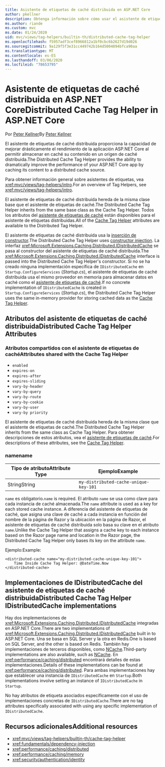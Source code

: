 ```yaml
---
title: Asistente de etiquetas de caché distribuida en ASP.NET Core
author: pkellner
description: Obtenga información sobre cómo usar el asistente de etiquetas de caché distribuida.
ms.author: riande
ms.custom: mvc
ms.date: 01/24/2020
uid: mvc/views/tag-helpers/builtin-th/distributed-cache-tag-helper
ms.openlocfilehash: f5957adf3cef8966812a1bf0cbc6b2627d19d026
ms.sourcegitcommit: 9a129f5f3e31cc449742b164d5004894bfca90aa
ms.translationtype: MT
ms.contentlocale: es-ES
ms.lasthandoff: 03/06/2020
ms.locfileid: "78653795"
---
```

# <a name="distributed-cache-tag-helper-in-aspnet-core"></a><span data-ttu-id="c6b8f-103">Asistente de etiquetas de caché distribuida en ASP.NET Core</span><span class="sxs-lookup"><span data-stu-id="c6b8f-103">Distributed Cache Tag Helper in ASP.NET Core</span></span>

<span data-ttu-id="c6b8f-104">Por [Peter Kellner](https://peterkellner.net)</span><span class="sxs-lookup"><span data-stu-id="c6b8f-104">By [Peter Kellner](https://peterkellner.net)</span></span>

<span data-ttu-id="c6b8f-105">El asistente de etiquetas de caché distribuida proporciona la capacidad de mejorar drásticamente el rendimiento de la aplicación ASP.NET Core al permitir almacenar en caché su contenido en un origen de caché distribuida.</span><span class="sxs-lookup"><span data-stu-id="c6b8f-105">The Distributed Cache Tag Helper provides the ability to dramatically improve the performance of your ASP.NET Core app by caching its content to a distributed cache source.</span></span>

<span data-ttu-id="c6b8f-106">Para obtener información general sobre asistentes de etiquetas, vea <xref:mvc/views/tag-helpers/intro>.</span><span class="sxs-lookup"><span data-stu-id="c6b8f-106">For an overview of Tag Helpers, see <xref:mvc/views/tag-helpers/intro>.</span></span>

<span data-ttu-id="c6b8f-107">El asistente de etiquetas de caché distribuida hereda de la misma clase base que el asistente de etiquetas de caché.</span><span class="sxs-lookup"><span data-stu-id="c6b8f-107">The Distributed Cache Tag Helper inherits from the same base class as the Cache Tag Helper.</span></span> <span data-ttu-id="c6b8f-108">Todos los atributos del [asistente de etiquetas de caché](xref:mvc/views/tag-helpers/builtin-th/cache-tag-helper) están disponibles para el asistente de etiquetas distribuidas.</span><span class="sxs-lookup"><span data-stu-id="c6b8f-108">All of the [Cache Tag Helper](xref:mvc/views/tag-helpers/builtin-th/cache-tag-helper) attributes are available to the Distributed Tag Helper.</span></span>

<span data-ttu-id="c6b8f-109">El asistente de etiquetas de caché distribuida usa la [inserción de constructor](xref:fundamentals/dependency-injection#constructor-injection-behavior).</span><span class="sxs-lookup"><span data-stu-id="c6b8f-109">The Distributed Cache Tag Helper uses [constructor injection](xref:fundamentals/dependency-injection#constructor-injection-behavior).</span></span> <span data-ttu-id="c6b8f-110">La interfaz <xref:Microsoft.Extensions.Caching.Distributed.IDistributedCache> se pasa al constructor del asistente de etiquetas de caché distribuida.</span><span class="sxs-lookup"><span data-stu-id="c6b8f-110">The <xref:Microsoft.Extensions.Caching.Distributed.IDistributedCache> interface is passed into the Distributed Cache Tag Helper's constructor.</span></span> <span data-ttu-id="c6b8f-111">Si no se ha creado ninguna implementación específica de `IDistributedCache` en `Startup.ConfigureServices` (*Startup.cs*), el asistente de etiquetas de caché distribuida usa el mismo proveedor en memoria para almacenar datos en caché como el [asistente de etiquetas de caché](xref:mvc/views/tag-helpers/builtin-th/cache-tag-helper).</span><span class="sxs-lookup"><span data-stu-id="c6b8f-111">If no concrete implementation of `IDistributedCache` is created in `Startup.ConfigureServices` (*Startup.cs*), the Distributed Cache Tag Helper uses the same in-memory provider for storing cached data as the [Cache Tag Helper](xref:mvc/views/tag-helpers/builtin-th/cache-tag-helper).</span></span>

## <a name="distributed-cache-tag-helper-attributes"></a><span data-ttu-id="c6b8f-112">Atributos del asistente de etiquetas de caché distribuida</span><span class="sxs-lookup"><span data-stu-id="c6b8f-112">Distributed Cache Tag Helper Attributes</span></span>

### <a name="attributes-shared-with-the-cache-tag-helper"></a><span data-ttu-id="c6b8f-113">Atributos compartidos con el asistente de etiquetas de caché</span><span class="sxs-lookup"><span data-stu-id="c6b8f-113">Attributes shared with the Cache Tag Helper</span></span>

* `enabled`
* `expires-on`
* `expires-after`
* `expires-sliding`
* `vary-by-header`
* `vary-by-query`
* `vary-by-route`
* `vary-by-cookie`
* `vary-by-user`
* `vary-by priority`

<span data-ttu-id="c6b8f-114">El asistente de etiquetas de caché distribuida hereda de la misma clase que el asistente de etiquetas de caché.</span><span class="sxs-lookup"><span data-stu-id="c6b8f-114">The Distributed Cache Tag Helper inherits from the same class as Cache Tag Helper.</span></span> <span data-ttu-id="c6b8f-115">Para obtener descripciones de estos atributos, vea el [asistente de etiquetas de caché](xref:mvc/views/tag-helpers/builtin-th/cache-tag-helper).</span><span class="sxs-lookup"><span data-stu-id="c6b8f-115">For descriptions of these attributes, see the [Cache Tag Helper](xref:mvc/views/tag-helpers/builtin-th/cache-tag-helper).</span></span>

### <a name="name"></a><span data-ttu-id="c6b8f-116">name</span><span class="sxs-lookup"><span data-stu-id="c6b8f-116">name</span></span>

| <span data-ttu-id="c6b8f-117">Tipo de atributo</span><span class="sxs-lookup"><span data-stu-id="c6b8f-117">Attribute Type</span></span> | <span data-ttu-id="c6b8f-118">Ejemplo</span><span class="sxs-lookup"><span data-stu-id="c6b8f-118">Example</span></span>                               |
| -------------- | ------------------------------------- |
| <span data-ttu-id="c6b8f-119">String</span><span class="sxs-lookup"><span data-stu-id="c6b8f-119">String</span></span>         | `my-distributed-cache-unique-key-101` |

<span data-ttu-id="c6b8f-120">`name` es obligatorio.</span><span class="sxs-lookup"><span data-stu-id="c6b8f-120">`name` is required.</span></span> <span data-ttu-id="c6b8f-121">El atributo `name` se usa como clave para cada instancia de caché almacenada.</span><span class="sxs-lookup"><span data-stu-id="c6b8f-121">The `name` attribute is used as a key for each stored cache instance.</span></span> <span data-ttu-id="c6b8f-122">A diferencia del asistente de etiquetas de caché, que asigna una clave de caché a cada instancia en función del nombre de la página de Razor y la ubicación en la página de Razor, el asistente de etiquetas de caché distribuida solo basa su clave en el atributo `name`.</span><span class="sxs-lookup"><span data-stu-id="c6b8f-122">Unlike the Cache Tag Helper that assigns a cache key to each instance based on the Razor page name and location in the Razor page, the Distributed Cache Tag Helper only bases its key on the attribute `name`.</span></span>

<span data-ttu-id="c6b8f-123">Ejemplo:</span><span class="sxs-lookup"><span data-stu-id="c6b8f-123">Example:</span></span>

```cshtml
<distributed-cache name="my-distributed-cache-unique-key-101">
    Time Inside Cache Tag Helper: @DateTime.Now
</distributed-cache>
```

## <a name="distributed-cache-tag-helper-idistributedcache-implementations"></a><span data-ttu-id="c6b8f-124">Implementaciones de IDistributedCache del asistente de etiquetas de caché distribuida</span><span class="sxs-lookup"><span data-stu-id="c6b8f-124">Distributed Cache Tag Helper IDistributedCache implementations</span></span>

<span data-ttu-id="c6b8f-125">Hay dos implementaciones de <xref:Microsoft.Extensions.Caching.Distributed.IDistributedCache> integradas en ASP.NET Core.</span><span class="sxs-lookup"><span data-stu-id="c6b8f-125">There are two implementations of <xref:Microsoft.Extensions.Caching.Distributed.IDistributedCache> built in to ASP.NET Core.</span></span> <span data-ttu-id="c6b8f-126">Una se basa en SQL Server y la otra en Redis.</span><span class="sxs-lookup"><span data-stu-id="c6b8f-126">One is based on SQL Server, and the other is based on Redis.</span></span> <span data-ttu-id="c6b8f-127">También hay implementaciones de terceros disponibles, como [NCache](http://www.alachisoft.com/ncache/aspnet-core-idistributedcache-ncache.html).</span><span class="sxs-lookup"><span data-stu-id="c6b8f-127">Third-party implementations are also available, such as [NCache](http://www.alachisoft.com/ncache/aspnet-core-idistributedcache-ncache.html).</span></span> <span data-ttu-id="c6b8f-128">En <xref:performance/caching/distributed> encontrará detalles de estas implementaciones.</span><span class="sxs-lookup"><span data-stu-id="c6b8f-128">Details of these implementations can be found at <xref:performance/caching/distributed>.</span></span> <span data-ttu-id="c6b8f-129">Para ambas implementaciones hay que establecer una instancia de `IDistributedCache` en `Startup`.</span><span class="sxs-lookup"><span data-stu-id="c6b8f-129">Both implementations involve setting an instance of `IDistributedCache` in `Startup`.</span></span>

<span data-ttu-id="c6b8f-130">No hay atributos de etiqueta asociados específicamente con el uso de implementaciones concretas de `IDistributedCache`.</span><span class="sxs-lookup"><span data-stu-id="c6b8f-130">There are no tag attributes specifically associated with using any specific implementation of `IDistributedCache`.</span></span>

## <a name="additional-resources"></a><span data-ttu-id="c6b8f-131">Recursos adicionales</span><span class="sxs-lookup"><span data-stu-id="c6b8f-131">Additional resources</span></span>

* <xref:mvc/views/tag-helpers/builtin-th/cache-tag-helper>
* <xref:fundamentals/dependency-injection>
* <xref:performance/caching/distributed>
* <xref:performance/caching/memory>
* <xref:security/authentication/identity>
